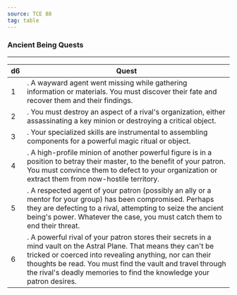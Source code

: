 ```yaml
---
source: TCE 88
tag: table
---
```


### Ancient Being Quests
---
|d6|Quest|
|----|------------|
|1|. A wayward agent went missing while gathering information or materials. You must discover their fate and recover them and their findings.|
|2|. You must destroy an aspect of a rival's organization, either assassinating a key minion or destroying a critical object.|
|3|. Your specialized skills are instrumental to assembling components for a powerful magic ritual or object.|
|4|. A high-profile minion of another powerful figure is in a position to betray their master, to the benefit of your patron. You must convince them to defect to your organization or extract them from now-hostile territory.|
|5|. A respected agent of your patron (possibly an ally or a mentor for your group) has been compromised. Perhaps they are defecting to a rival, attempting to seize the ancient being's power. Whatever the case, you must catch them to end their threat.|
|6|. A powerful rival of your patron stores their secrets in a mind vault on the Astral Plane. That means they can't be tricked or coerced into revealing anything, nor can their thoughts be read. You must find the vault and travel through the rival's deadly memories to find the knowledge your patron desires.|
